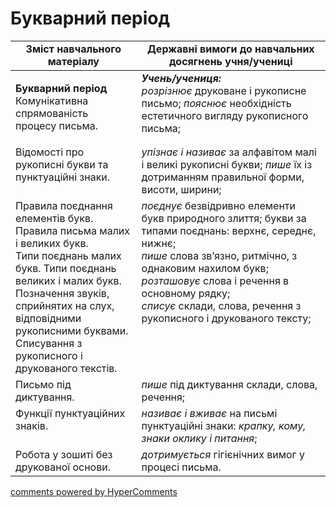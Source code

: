 <div id="hypercomments_widget" class="js-hypercomments-widget invisible"></div>

# Букварний період

<table>
  <tr>
    <td width="40%" align="center"><b>Зміст навчального матеріалу</b></td>
    <td width="60%" align="center"><b>Державні вимоги до навчальних досягнень учня/учениці</b></td>
  </tr>
<tbody>
  <tr>
    <td width="40%" style="vertical-align:top !important;">
    <p><b>Букварний період</b><br>
Комунікативна спрямованість процесу письма.</td>
    <td width="60%" style="vertical-align:top !important;">
<i><b>Учень/учениця:</b></i><br>
<i>розрізнює</i> друковане і рукописне письмо; <i>пояснює</i> необхідність естетичного вигляду рукописного письма;</td>
  </tr>
  <tr>
    <td width="40%" style="vertical-align:top !important;">
 Відомості про рукописні букви та пунктуаційні знаки.</td>
    <td width="60%" style="vertical-align:top !important;">
<i>упізнає і називає</i> за алфавітом малі і великі рукописні букви; <i>пише</i> їх із дотриманням правильної форми, висоти, ширини;</td>
  </tr>
  <tr>
    <td width="40%" style="vertical-align:top !important;">
Правила поєднання елементів букв.<br>
Правила письма малих і великих букв.<br>
Типи поєднань малих букв. Типи поєднань великих і малих букв.<br>
Позначення звуків, сприйнятих на слух, відповідними рукописними буквами.<br>
Списування з рукописного і друкованого текстів.<br></td>
    <td width="60%" style="vertical-align:top !important;">
<i>поєднує</i> безвідривно елементи букв природного злиття; букви за типами поєднань: верхнє, середнє, нижнє;<br>
<i>пише</i> слова зв’язно, ритмічно, з однаковим нахилом букв;<br>
<i>розташовує</i> слова і речення в основному рядку;<br>
<i>списує</i> склади, слова, речення з рукописного і друкованого тексту;<br></td>
  </tr>
  <tr>
    <td width="40%" style="vertical-align:top !important;">
Письмо під диктування.</td>
    <td width="60%" style="vertical-align:top !important;">
<i>пише</i> під диктування склади, слова, речення;</td>
  </tr>
  <tr>
    <td width="40%" style="vertical-align:top !important;">
Функції пунктуаційних знаків.</td>
    <td width="60%" style="vertical-align:top !important;">
<i>називає і вживає</i> на письмі пунктуаційні знаки: <i>крапку, кому, знаки оклику і питання</i>;</td>
  </tr>
  <tr>
    <td width="40%" style="vertical-align:top !important;">
Робота у зошиті без друкованої основи.</td>
    <td width="60%" style="vertical-align:top !important;">
<i>дотримується</i> гігієнічних вимог у процесі письма.</td>
  </tr>
</tbody>
</table>

<div class="js-hypercomments-container">
<a href="http://hypercomments.com" class="hc-link" title="comments widget">comments powered by HyperComments</a>
</div>